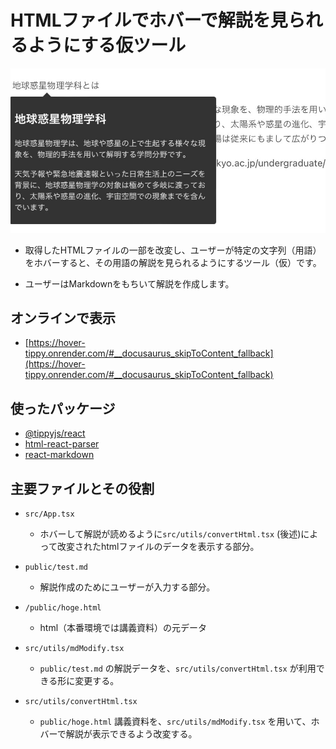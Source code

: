 # HTMLファイルでホバーで解説を見られるようにする仮ツール

![graph](messageImage_1710930878549.jpg)

- 取得したHTMLファイルの一部を改変し、ユーザーが特定の文字列（用語）をホバーすると、その用語の解説を見られるようにするツール（仮）です。

- ユーザーはMarkdownをもちいて解説を作成します。

## オンラインで表示

- [https://hover-tippy.onrender.com/#__docusaurus_skipToContent_fallback](https://hover-tippy.onrender.com/#__docusaurus_skipToContent_fallback)

## 使ったパッケージ

- [@tippyjs/react](https://github.com/atomiks/tippyjs-react)
- [html-react-parser](https://github.com/remarkablemark/html-react-parser)
- [react-markdown](https://github.com/remarkjs/react-markdown)
## 主要ファイルとその役割

- `src/App.tsx`
  - ホバーして解説が読めるように`src/utils/convertHtml.tsx` (後述)によって改変されたhtmlファイルのデータを表示する部分。

- `public/test.md`
  - 解説作成のためにユーザーが入力する部分。

- `/public/hoge.html`
  - html（本番環境では講義資料）の元データ

- `src/utils/mdModify.tsx`
  - `public/test.md` の解説データを、`src/utils/convertHtml.tsx` が利用できる形に変更する。

- `src/utils/convertHtml.tsx`
  - `public/hoge.html` 講義資料を、`src/utils/mdModify.tsx` を用いて、ホバーで解説が表示できるよう改変する。
